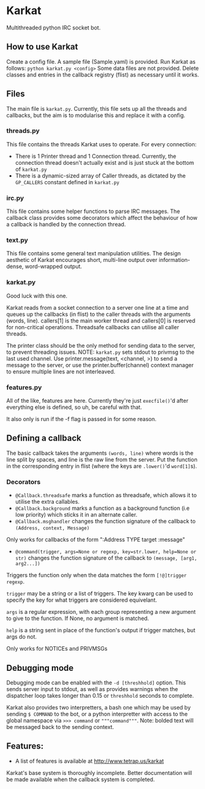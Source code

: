 # Karkat

Multithreaded python IRC socket bot.

## How to use Karkat
Create a config file. A sample file (Sample.yaml) is provided. Run Karkat as follows: ``python karkat.py <config>``
Some data files are not provided. Delete classes and entries in the callback registry (flist) as necessary until it works.

## Files
The main file is ``karkat.py``. Currently, this file sets up all the threads and callbacks, but the aim is to modularise this and replace it with a config.

### threads.py 

This file contains the threads Karkat uses to operate. For every connection:
- There is 1 Printer thread and 1 Connection thread. Currently, the connection thread doesn't actually exist and is just stuck at the bottom of ``karkat.py``
- There is a dynamic-sized array of Caller threads, as dictated by the ``GP_CALLERS`` constant defined in ``karkat.py``

### irc.py
This file contains some helper functions to parse IRC messages. The callback class provides some decorators which affect the behaviour of how a callback is handled by the connection thread.

### text.py
This file contains some general text manipulation utilities. The design aesthetic of Karkat encourages short, multi-line output over information-dense, word-wrapped output.

### karkat.py
Good luck with this one.

Karkat reads from a socket connection to a server one line at a time and queues up the callbacks (in flist) to the caller threads with the arguments (words, line). callers[1] is the main worker thread and callers[0] is reserved for non-critical operations. Threadsafe callbacks can utilise all caller threads.

The printer class should be the only method for sending data to the server, to prevent threading issues. NOTE: ``karkat.py`` sets stdout to privmsg to the last used channel. 
Use printer.message(text, <channel, <method>>) to send a message to the server, or use the printer.buffer(channel) context manager to ensure multiple lines are not interleaved.

### features.py
All of the like, features are here. Currently they're just ``execfile()``'d after everything else is defined, so uh, be careful with that.

It also only is run if the -f flag is passed in for some reason.

## Defining a callback
The basic callback takes the arguments ``(words, line)`` where words is the line split by spaces, and line is the raw line from the server. Put the function in the corresponding entry in flist (where the keys are ``.lower()``'d ``word[1]``s).

### Decorators
- ``@Callback.threadsafe`` 
marks a function as threadsafe, which allows it to utilise the extra callables.
- ``@Callback.background``
marks a function as a background function (i.e low priority) which sticks it in an alternate caller.
- ``@Callback.msghandler``
changes the function signature of the callback to ``(Address, context, Message)``

Only works for callbacks of the form ":Address TYPE target :message" 
- ``@command(trigger, args=None or regexp, key=str.lower, help=None or str)``
changes the function signature of the callback to ``(message, [arg1, arg2...])``

Triggers the function only when the data matches the form ``[!@]trigger regexp``.

``trigger`` may be a string or a list of triggers. The key kwarg can be used to specify the key for what triggers are considered equivelant.

``args`` is a regular expression, with each group representing a new argument to give to the function. If None, no argument is matched.

``help`` is a string sent in place of the function's output if trigger matches, but args do not.

Only works for NOTICEs and PRIVMSGs

## Debugging mode
Debugging mode can be enabled with the ``-d [threshhold]`` option. This sends server input to stdout, as well as provides warnings when the dispatcher loop takes longer than 0.15 or ``threshhold`` seconds to complete.

Karkat also provides two interpretters, a bash one which may be used by sending ``$ COMMAND`` to the bot, or a python interpretter with access to the global namespace via ``>>> command`` or ``"""command"""``. Note: bolded text will be messaged back to the sending context.

## Features:
- A list of features is available at http://www.tetrap.us/karkat

Karkat's base system is thoroughly incomplete. Better documentation will be made available when the callback system is completed.
